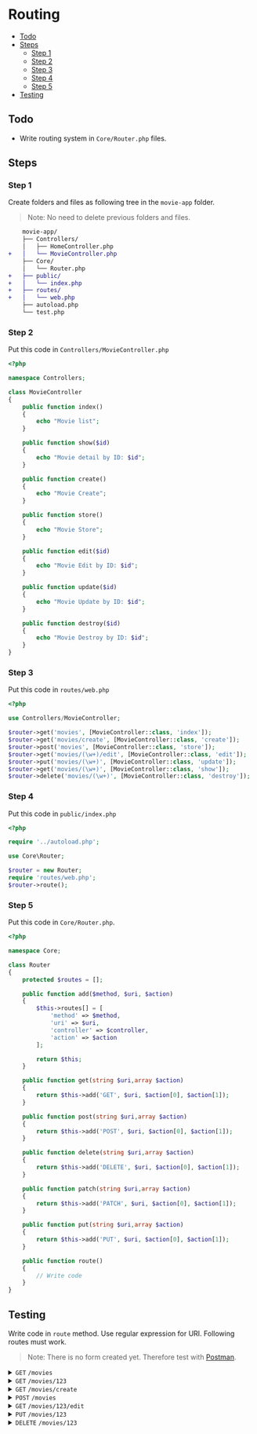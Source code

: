 # Routing <!-- omit from toc -->

- [Todo](#todo)
- [Steps](#steps)
  - [Step 1](#step-1)
  - [Step 2](#step-2)
  - [Step 3](#step-3)
  - [Step 4](#step-4)
  - [Step 5](#step-5)
- [Testing](#testing)

## Todo

- Write routing system in `Core/Router.php` files.

## Steps

### Step 1

Create folders and files as following tree in the `movie-app` folder.
> Note: No need to delete previous folders and files.

```diff
    movie-app/
    ├── Controllers/
    │   ├── HomeController.php
+   │   └── MovieController.php
    ├── Core/
    │   └── Router.php
+   ├── public/
+   │   └── index.php
+   ├── routes/
+   │   └── web.php
    ├── autoload.php
    └── test.php
```

### Step 2

Put this code in `Controllers/MovieController.php`

```php
<?php

namespace Controllers;

class MovieController
{
    public function index()
    {
        echo "Movie list";
    }

    public function show($id)
    {
        echo "Movie detail by ID: $id";
    }

    public function create()
    {
        echo "Movie Create";
    }

    public function store()
    {
        echo "Movie Store";
    }

    public function edit($id)
    {
        echo "Movie Edit by ID: $id";
    }

    public function update($id)
    {
        echo "Movie Update by ID: $id";
    }

    public function destroy($id)
    {
        echo "Movie Destroy by ID: $id";
    }
}
```

### Step 3

Put this code in `routes/web.php`

```php
<?php

use Controllers/MovieController;

$router->get('movies', [MovieController::class, 'index']);
$router->get('movies/create', [MovieController::class, 'create']);
$router->post('movies', [MovieController::class, 'store']);
$router->get('movies/(\w+)/edit', [MovieController::class, 'edit']);
$router->put('movies/(\w+)', [MovieController::class, 'update']);
$router->get('movies/(\w+)', [MovieController::class, 'show']);
$router->delete('movies/(\w+)', [MovieController::class, 'destroy']);
```

### Step 4

Put this code in `public/index.php`

```php
<?php

require '../autoload.php';

use Core\Router;

$router = new Router;
require 'routes/web.php';
$router->route();
```

### Step 5

Put this code in `Core/Router.php`.

```php
<?php

namespace Core;

class Router
{
    protected $routes = [];

    public function add($method, $uri, $action)
    {
        $this->routes[] = [
            'method' => $method,
            'uri' => $uri,
            'controller' => $controller,
            'action' => $action
        ];

        return $this;
    }

    public function get(string $uri,array $action)
    {
        return $this->add('GET', $uri, $action[0], $action[1]);
    }

    public function post(string $uri,array $action)
    {
        return $this->add('POST', $uri, $action[0], $action[1]);
    }

    public function delete(string $uri,array $action)
    {
        return $this->add('DELETE', $uri, $action[0], $action[1]);
    }

    public function patch(string $uri,array $action)
    {
        return $this->add('PATCH', $uri, $action[0], $action[1]);
    }

    public function put(string $uri,array $action)
    {
        return $this->add('PUT', $uri, $action[0], $action[1]);
    }

    public function route()
    {
        // Write code
    }
}
```

## Testing

Write code in `route` method. Use regular expression for URI. Following routes must work.
> Note: There is no form created yet. Therefore test with [Postman](https://www.postman.com/).

<details>
<summary><code>GET</code> <code>/movies</code></summary>

##### Code: 200 <!-- omit from toc -->

##### Content <!-- omit from toc -->
```
Movie list
```
</details>

<details>
<summary><code>GET</code> <code>/movies/123</code></summary>

##### Code: 200 <!-- omit from toc -->

##### Content <!-- omit from toc -->
```
Movie detail by ID: 123
```
</details>

<details>
<summary><code>GET</code> <code>/movies/create</code></summary>

##### Code: 200 <!-- omit from toc -->

##### Content <!-- omit from toc -->
```
Movie Create
```
</details>

<details>
<summary><code>POST</code> <code>/movies</code></summary>

##### Code: 200 <!-- omit from toc -->

##### Content <!-- omit from toc -->
```
Movie Store
```
</details>

<details>
<summary><code>GET</code> <code>/movies/123/edit</code></summary>

##### Code: 200 <!-- omit from toc -->

##### Content <!-- omit from toc -->
```
Movie Edit by ID: 123
```
</details>

<details>
<summary><code>PUT</code> <code>/movies/123</code></summary>

##### Code: 200 <!-- omit from toc -->

##### Content <!-- omit from toc -->
```
Movie Update by ID: 123
```
</details>

<details>
<summary><code>DELETE</code> <code>/movies/123</code></summary>

##### Code: 200 <!-- omit from toc -->

##### Content <!-- omit from toc -->
```
Movie Destroy by ID: 123
```
</details>